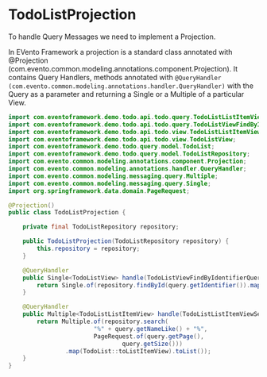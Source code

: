 # TodoListProjection

To handle Query Messages we need to implement a Projection.&#x20;

In EVento Framework a projection is a standard class annotated with @Projection (com.evento.common.modeling.annotations.component.Projection). It contains Query Handlers, methods annotated with `@QueryHandler (com.evento.common.modeling.annotations.handler.QueryHandler)` with the Query as a parameter and returning a Single or a Multiple of a particular View.

```java
import com.eventoframework.demo.todo.api.todo.query.TodoListListItemViewSearchQuery;
import com.eventoframework.demo.todo.api.todo.query.TodoListViewFindByIdentifierQuery;
import com.eventoframework.demo.todo.api.todo.view.TodoListListItemView;
import com.eventoframework.demo.todo.api.todo.view.TodoListView;
import com.eventoframework.demo.todo.query.model.TodoList;
import com.eventoframework.demo.todo.query.model.TodoListRepository;
import com.evento.common.modeling.annotations.component.Projection;
import com.evento.common.modeling.annotations.handler.QueryHandler;
import com.evento.common.modeling.messaging.query.Multiple;
import com.evento.common.modeling.messaging.query.Single;
import org.springframework.data.domain.PageRequest;

@Projection()
public class TodoListProjection {

    private final TodoListRepository repository;

    public TodoListProjection(TodoListRepository repository) {
        this.repository = repository;
    }

    @QueryHandler
    public Single<TodoListView> handle(TodoListViewFindByIdentifierQuery query) {
        return Single.of(repository.findById(query.getIdentifier()).map(TodoList::toView).orElseThrow());
    }

    @QueryHandler
    public Multiple<TodoListListItemView> handle(TodoListListItemViewSearchQuery query) {
        return Multiple.of(repository.search(
                        "%" + query.getNameLike() + "%",
                        PageRequest.of(query.getPage(),
                                query.getSize()))
                .map(TodoList::toListItemView).toList());
    }
}
```
